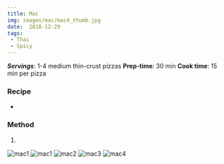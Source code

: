 ```yaml
---
title: Mac
img: images/mac/mac4_thumb.jpg
date:  2018-12-29
tags:
 - Thai
 - Spicy
---
```


<preview text>

***Servings***: 1-4 medium thin-crust pizzas
**Prep-time**: 30 min
**Cook time**: 15 min per pizza

### Recipe

-

### Method

1.

![mac1](/images/mac/macingredient.jpg)
![mac1](/images/mac/mac1.jpg)
![mac2](/images/mac/mac2.jpg)
![mac3](/images/mac/mac3.jpg)
![mac4](/images/mac/mac4.jpg)




